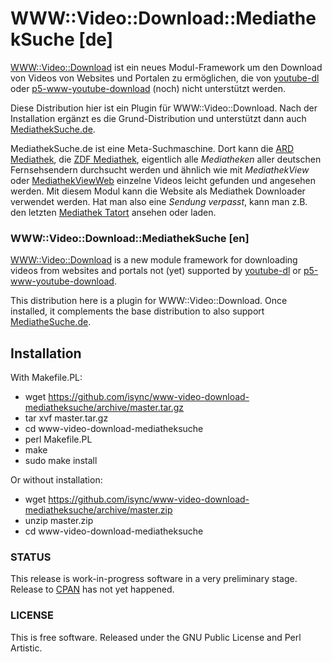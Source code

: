 # WWW::Video::Download::MediathekSuche [de]

[WWW::Video::Download](https://github.com/isync/www-video-download) ist ein neues Modul-Framework um den Download von Videos von Websites und Portalen zu ermöglichen, die von [youtube-dl](https://github.com/rg3/youtube-dl) oder [p5-www-youtube-download](https://github.com/xaicron/p5-www-youtube-download) (noch) nicht unterstützt werden.

Diese Distribution hier ist ein Plugin für WWW::Video::Download. Nach der Installation ergänzt es die Grund-Distribution und unterstützt dann auch [MediathekSuche.de](https://mediatheksuche.de/).

MediathekSuche.de ist eine Meta-Suchmaschine. Dort kann die [ARD Mediathek](https://mediatheksuche.de/), die [ZDF Mediathek](https://mediatheksuche.de/), eigentlich alle _Mediatheken_ aller deutschen Fernsehsendern durchsucht werden und ähnlich wie mit _MediathekView_ oder [MediathekViewWeb](https://mediatheksuche.de/) einzelne Videos leicht gefunden und angesehen werden. Mit diesem Modul kann die Website als Mediathek Downloader verwendet werden. Hat man also eine _Sendung verpasst_, kann man z.B. den letzten [Mediathek Tatort](https://mediatheksuche.de/) ansehen oder laden.

### WWW::Video::Download::MediathekSuche [en]

[WWW::Video::Download](https://github.com/isync/www-video-download) is a new module framework for downloading videos from websites and portals not (yet) supported by [youtube-dl](https://github.com/rg3/youtube-dl) or [p5-www-youtube-download](https://github.com/xaicron/p5-www-youtube-download).

This distribution here is a plugin for WWW::Video::Download. Once installed, it complements the base distribution to also support [MediatheSuche.de](https://mediatheksuche.de/).

## Installation

With Makefile.PL:
* wget https://github.com/isync/www-video-download-mediatheksuche/archive/master.tar.gz
* tar xvf master.tar.gz
* cd www-video-download-mediatheksuche
* perl Makefile.PL
* make
* sudo make install

Or without installation:

* wget https://github.com/isync/www-video-download-mediatheksuche/archive/master.zip
* unzip master.zip
* cd www-video-download-mediatheksuche

### STATUS

This release is work-in-progress software in a very preliminary stage. Release to [CPAN](https://www.cpan.org/) has not yet happened.


### LICENSE

This is free software. Released under the GNU Public License and Perl Artistic.